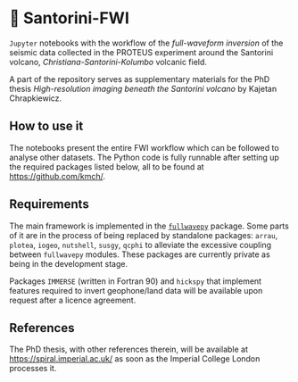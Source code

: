 # :volcano: Santorini-FWI

`Jupyter` notebooks with the workflow of the *full-waveform inversion* of the seismic data collected in the PROTEUS experiment around the Santorini volcano, *Christiana-Santorini-Kolumbo* volcanic field.

A part of the repository serves as supplementary materials for the PhD thesis *High-resolution imaging beneath the Santorini volcano* by Kajetan Chrapkiewicz.

## How to use it
The notebooks present the entire FWI workflow which can be followed to analyse other datasets. The Python code is fully runnable after setting up the required packages listed below, all to be found at https://github.com/kmch/.

## Requirements
The main framework is implemented in the <a href="https://github.com/kmch/FullwavePy">`fullwavepy`</a> package. Some parts of it are in the process of being replaced by standalone packages: `arrau`, `plotea`, `iogeo`, `nutshell`, `susgy`, `qcphi` to alleviate the excessive coupling between `fullwavepy` modules. These packages are currently private as being in the development stage.

Packages `IMMERSE` (written in Fortran 90) and `hickspy` that implement features required to invert geophone/land data will be available upon request after a licence agreement.

## References
The PhD thesis, with other references therein, will be available at https://spiral.imperial.ac.uk/ as soon as the Imperial College London processes it.
